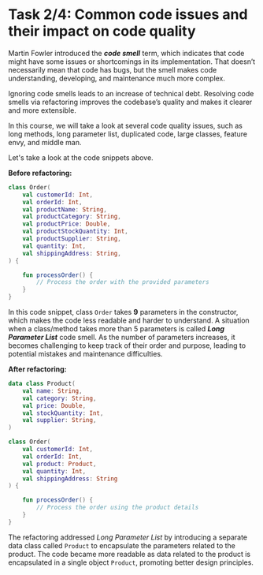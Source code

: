 # Task 2/4: Common code issues and their impact on code quality

Martin Fowler introduced the **_code smell_** term, which indicates that code might have some issues or shortcomings in its
implementation. That doesn’t necessarily mean that code has bugs, but the smell makes code understanding, developing, and
maintenance much more complex.

Ignoring code smells leads to an increase of technical debt. Resolving code smells via
refactoring improves the codebase’s quality and makes it clearer and more extensible.

In this course, we will take a look at several code quality issues, such as long methods, long parameter list, duplicated code, large
classes, feature envy, and middle man.

Let's take a look at the code snippets above.

**Before refactoring:**

```kotlin
class Order(
    val customerId: Int,
    val orderId: Int,
    val productName: String,
    val productCategory: String,
    val productPrice: Double,
    val productStockQuantity: Int,
    val productSupplier: String,
    val quantity: Int,
    val shippingAddress: String,
) {

    fun processOrder() {
        // Process the order with the provided parameters
    }
}
```

In this code snippet, class `Order` takes **9** parameters in the constructor,
which makes the code less readable and harder to understand.
A situation when a class/method takes more than 5 parameters is called **_Long Parameter List_** code smell.
As the number of parameters increases, it becomes challenging to keep track of their order and purpose,
leading to potential mistakes and maintenance difficulties.

**After refactoring:**

```kotlin
data class Product(
    val name: String,
    val category: String,
    val price: Double,
    val stockQuantity: Int,
    val supplier: String,
)

class Order(
    val customerId: Int,
    val orderId: Int,
    val product: Product,
    val quantity: Int,
    val shippingAddress: String
) {

    fun processOrder() {
        // Process the order using the product details
    }
}
```

The refactoring addressed _Long Parameter List_ by introducing a separate data class called `Product`
to encapsulate the parameters related to the product.
The code became more readable as data related to the product is encapsulated in a single object `Product`,
promoting better design principles.